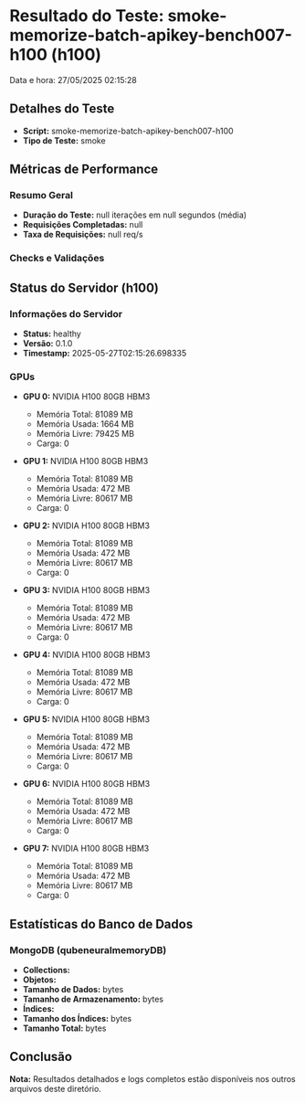 # Resultado do Teste: smoke-memorize-batch-apikey-bench007-h100 (h100)

Data e hora: 27/05/2025 02:15:28

## Detalhes do Teste

* **Script:** smoke-memorize-batch-apikey-bench007-h100
* **Tipo de Teste:** smoke
## Métricas de Performance

### Resumo Geral
* **Duração do Teste:** null iterações em null segundos (média)
* **Requisições Completadas:** null
* **Taxa de Requisições:** null req/s

### Checks e Validações
## Status do Servidor (h100)

### Informações do Servidor
* **Status:** healthy
* **Versão:** 0.1.0
* **Timestamp:** 2025-05-27T02:15:26.698335

### GPUs
* **GPU 0:** NVIDIA H100 80GB HBM3
  * Memória Total: 81089 MB
  * Memória Usada: 1664 MB
  * Memória Livre: 79425 MB
  * Carga: 0

* **GPU 1:** NVIDIA H100 80GB HBM3
  * Memória Total: 81089 MB
  * Memória Usada: 472 MB
  * Memória Livre: 80617 MB
  * Carga: 0

* **GPU 2:** NVIDIA H100 80GB HBM3
  * Memória Total: 81089 MB
  * Memória Usada: 472 MB
  * Memória Livre: 80617 MB
  * Carga: 0

* **GPU 3:** NVIDIA H100 80GB HBM3
  * Memória Total: 81089 MB
  * Memória Usada: 472 MB
  * Memória Livre: 80617 MB
  * Carga: 0

* **GPU 4:** NVIDIA H100 80GB HBM3
  * Memória Total: 81089 MB
  * Memória Usada: 472 MB
  * Memória Livre: 80617 MB
  * Carga: 0

* **GPU 5:** NVIDIA H100 80GB HBM3
  * Memória Total: 81089 MB
  * Memória Usada: 472 MB
  * Memória Livre: 80617 MB
  * Carga: 0

* **GPU 6:** NVIDIA H100 80GB HBM3
  * Memória Total: 81089 MB
  * Memória Usada: 472 MB
  * Memória Livre: 80617 MB
  * Carga: 0

* **GPU 7:** NVIDIA H100 80GB HBM3
  * Memória Total: 81089 MB
  * Memória Usada: 472 MB
  * Memória Livre: 80617 MB
  * Carga: 0

## Estatísticas do Banco de Dados

### MongoDB (qubeneuralmemoryDB)
* **Collections:** 
* **Objetos:** 
* **Tamanho de Dados:**  bytes
* **Tamanho de Armazenamento:**  bytes
* **Índices:** 
* **Tamanho dos Índices:**  bytes
* **Tamanho Total:**  bytes

## Conclusão


**Nota:** Resultados detalhados e logs completos estão disponíveis nos outros arquivos deste diretório.
